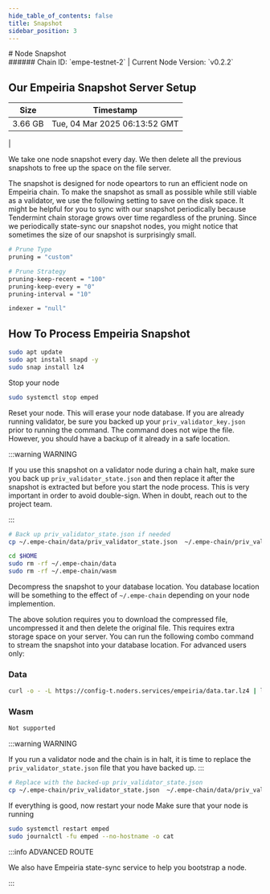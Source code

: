 ```yaml
---
hide_table_of_contents: false
title: Snapshot
sidebar_position: 3
---
```


<div class="h1-with-icon icon-empeiria">
# Node Snapshot
</div>
###### Chain ID: `empe-testnet-2` | Current Node Version: `v0.2.2`

## Our Empeiria Snapshot Server Setup

| Size   | Timestamp    |
|--------|--------------|
| 3.66 GB | Tue, 04 Mar 2025 06:13:52 GMT  |


We take one node snapshot every day. We then delete all the previous snapshots to free up the space on the file server.

The snapshot is designed for node opeartors to run an efficient node on Empeiria chain. To make the snapshot as small as possible while still viable as a validator, we use the following setting to save on the disk space. It might be helpful for you to sync with our snapshot periodically because Tendermint chain storage grows over time regardless of the pruning. Since we periodically state-sync our snapshot nodes, you might notice that sometimes the size of our snapshot is surprisingly small.

```bash title="app.toml"
# Prune Type
pruning = "custom"

# Prune Strategy
pruning-keep-recent = "100"
pruning-keep-every = "0"
pruning-interval = "10"
```

```bash title="config.toml"
indexer = "null"
```

## How To Process Empeiria Snapshot
```bash
sudo apt update
sudo apt install snapd -y
sudo snap install lz4
```

Stop your node
```bash
sudo systemctl stop emped
```
Reset your node. This will erase your node database. If you are already running validator, be sure you backed up your `priv_validator_key.json` prior to running the command. The command does not wipe the file. However, you should have a backup of it already in a safe location.

:::warning WARNING

If you use this snapshot on a validator node during a chain halt, make sure you back up `priv_validator_state.json` and then replace it after the snapshot is extracted but before you start the node process. This is very important in order to avoid double-sign. When in doubt, reach out to the project team.

:::

```bash
# Back up priv_validator_state.json if needed
cp ~/.empe-chain/data/priv_validator_state.json  ~/.empe-chain/priv_validator_state.json

cd $HOME
sudo rm -rf ~/.empe-chain/data
sudo rm -rf ~/.empe-chain/wasm
```

Decompress the snapshot to your database location. You database location will be something to the effect of `~/.empe-chain` depending on your node implemention.

The above solution requires you to download the compressed file, uncompressed it and then delete the original file. This requires extra storage space on your server. You can run the following combo command to stream the snapshot into your database location. For advanced users only:
### Data
```bash
curl -o - -L https://config-t.noders.services/empeiria/data.tar.lz4 | lz4 -d | tar -x -C ~/.empe-chain
```
### Wasm
```bash
Not supported
```

:::warning WARNING

If you run a validator node and the chain is in halt, it is time to replace the `priv_validator_state.json` file that you have backed up.
:::

```bash
# Replace with the backed-up priv_validator_state.json
cp ~/.empe-chain/priv_validator_state.json  ~/.empe-chain/data/priv_validator_state.json
```

If everything is good, now restart your node
Make sure that your node is running

```bash
sudo systemctl restart emped
sudo journalctl -fu emped --no-hostname -o cat
```

:::info ADVANCED ROUTE

We also have Empeiria state-sync service to help you bootstrap a node.

:::